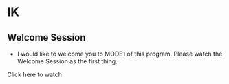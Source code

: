 # IK 
## Welcome Session

* I would like to welcome you to MODE1 of this program. Please watch the Welcome Session as the first thing.

Click here to watch